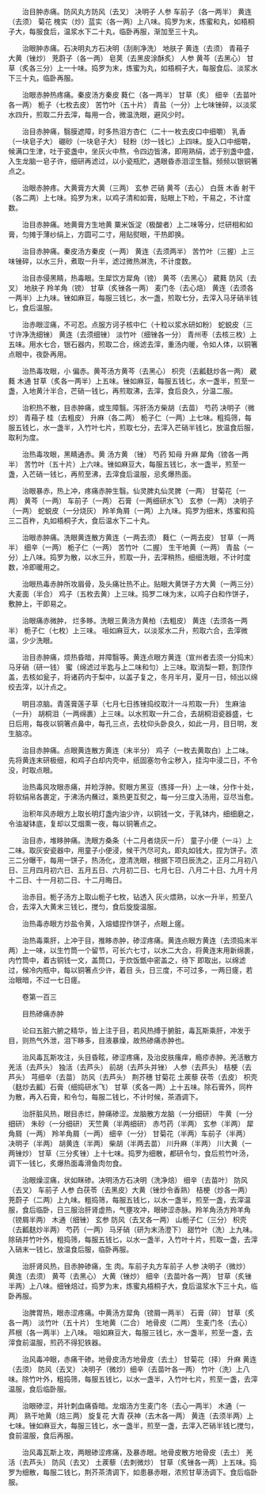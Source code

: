 <!-- { "loadSidebar": true } -->
　　治目肿赤痛。防风丸方防风（去叉） 决明子 人参 车前子（各一两半） 黄连（去须） 菊花 槐实（炒）蓝实（各一两）上八味。捣罗为末，炼蜜和丸，如梧桐子大，每服食后，温浆水下二十丸，临卧再服，渐加至三十丸。

　　治眼肿赤痛。石决明丸方石决明（刮削净洗） 地肤子 黄连（去须） 青葙子 大黄（锉炒） 茺蔚子（各一两） 皂荚（去黑皮涂酥炙） 人参 黄芩（去黑心） 甘草（炙各三分）上一十味。捣罗为末，炼蜜为丸，如梧桐子大，每服食后、淡浆水下三十丸，临卧再服。

　　治眼赤肿热疼痛。秦皮汤方秦皮 蕤仁（各一两半） 甘草（炙） 细辛（去苗叶各一两） 栀子（七枚去皮） 苦竹叶（五十片） 青盐（一分）上七味锉碎，以淡浆水四升，煎取二升去滓，每用一合，微温洗眼，避风少时。

　　治目赤肿痛，翳膜遮障，时多热泪方杏仁（二十一枚去皮口中细嚼） 乳香（一块皂子大） 硼砂（一块皂子大） 轻粉（炒一钱匕）上四味。旋入口中细嚼，候满口生津，吐于瓷盏中，坐灰火中熬，令四边皆沸，即用熟绢，滤于别盏中盛，入生龙脑一皂子许，细研再滤过，以小瓷瓶贮，遇眼昏赤泪涩生翳。频频以银铜箸点之。

　　治眼赤肿疼。大黄膏方大黄（三两） 玄参 芒硝 黄芩（去心） 白蔹 木香 射干（各二两）上七味。捣罗为末，以鸡子清和如膏，贴眼上下睑，干易之，不计度数。

　　治目赤肿痛。地黄膏方生地黄 粟米饭淀（极酸者）上二味等分，烂研相和如膏，匀摊于薄纱绢上，方圆可二寸，用贴熨眼，干热即换。

　　治目赤肿痛。秦皮汤方秦皮（一两） 黄连（去须两半） 苦竹叶（三握）上三味锉碎，以水三升，煮取一升半，滤过微热淋洗，不计度数。

　　治目赤侵黑睛，热毒眼。生犀饮方犀角（镑） 黄芩（去黑心） 葳蕤 防风（去叉） 地肤子 羚羊角（镑） 甘草（炙锉各一两） 麦门冬（去心焙） 黄连（去须各一两半）上九味。锉如麻豆，每服三钱匕，水一盏，煎取七分，去滓入马牙硝半钱匕，食后温服。

　　治赤眼涩痛，不可忍。点服方诃子核中仁（十粒以浆水研如粉） 蛇蜕皮（三寸许净洗细锉） 黄连（去须细锉） 淡竹叶（细锉各一分） 青州枣（去核三枚）上五味。用水七合，银石器内，煎取二合，绵滤去滓，重汤内暖，令如人体，以铜箸点眼中，夜卧再用。

　　治热毒攻眼，小 偏赤。黄芩汤方黄芩（去黑心） 枳壳（去瓤麸炒各一两） 葳蕤 木通 甘草（炙各一两半）上五味。锉如麻豆，每服五钱匕，水一盏半，煎至一盏，入地黄汁半合，芒硝一钱匕，再煎取沸，去滓，食后良久，分温二服。

　　治积热不散，目赤肿痛，或生障翳。泻肝汤方柴胡（去苗） 芍药 决明子（微炒） 青葙子 桂（去粗皮） 升麻（各二两） 栀子仁（一两）上七味。粗捣筛，每服五钱匕，水一盏半，入竹叶七片，煎取七分，去滓入芒硝半钱匕，放温食后服，取利为度。

　　治热毒攻眼，黑睛通赤。黄 汤方黄 （锉） 芍药 知母 升麻 犀角（镑各一两半） 苦竹叶（五十片）上六味。锉如麻豆大，每服五钱匕，水一盏半，煎至一盏，入芒硝一钱匕，再煎至沸，去滓食后温服，忌炙爆热面。

　　治眼暴赤，热上冲，疼痛赤肿生翳。仙灵脾丸仙灵脾（一两） 甘菊花（一两） 黄芩（一两） 车前子（一两） 石膏（一两细研水飞） 玄参（一两） 决明子（一两） 蛇蜕皮（一分烧灰） 羚羊角屑（一两）上九味。捣罗为细末，炼蜜和捣三二百杵，丸如梧桐子大，食后温水下二十丸。

　　治眼赤肿痛。洗眼黄连散方黄连（一两去须） 蕤仁（一两去皮） 甘草（一两半） 细辛（一两） 栀子仁（一两） 苦竹叶（二握） 生干地黄（一两） 青盐（一分）上八味。捣罗为散，以水三升，煎取一升，去滓稍热，细细洗眼，不计时度数，冷即暖用之。

　　治眼热毒赤肿所攻眉骨，及头痛壮热不止。贴眼大黄饼子方大黄（一两三分） 大麦面（半合） 鸡子（五枚去黄）上三味。捣罗二味为末，以鸡子白和作饼子，敷肿上，干即易之。

　　治眼痛赤微肿， 烂多眵。洗眼三黄汤方黄柏（去粗皮） 黄连（去须各一两半） 栀子仁（七枚）上三味。 咀如麻豆大，以淡浆水二升，煎取六合，去滓微温，少少洗眼。

　　治目赤肿痛，烦热昏暗，并障翳等。黄连点眼方黄连（宣州者去须一分捣末） 马牙硝（研一钱） 蜜（绵滤过半匙与上二味和匀）上三味。取消梨一颗，割顶作盖，去核如瓮子，将诸药内于梨中，以盖子复之，冬月半月，夏月一日，倾出以绵绞去滓，以汁点之。

　　明目凉脑。青莲膏莲子草（七月七日拣锉捣绞取汁一斗煎取一升） 生麻油（一升） 胡桐泪（一两绵裹）上三味。以水煎取一升二合，去胡桐泪瓷器盛，七日后用，每夜以铜箸点鼻中，每孔三点，去枕仰头卧良久，如此一月，目日明，发生脑凉。

　　治目赤肿痛。点眼黄连散方黄连（末半分） 鸡子（一枚去黄取白）上二味。先将黄连末研极细，和鸡子白却内壳中，纸固塞勿令尘秽入，挂沟中浸二日，不令没，时取点眼。

　　治热毒风攻眼赤痛，并睑浮肿。熨眼方黑豆（拣择一升）上一味，分作十处，将软绢帛各裹定，于沸汤内蘸过，乘热更互熨之，每一分三度入汤用，豆尽当愈。

　　治积年风赤眼方上取长明灯盏内油少许，以铜钱一文，于乳钵内，细细磨之，令油凝钵底，复却以艾烟熏一夜，每以铜箸点之。

　　治目赤，堆眵肿痛。洗眼方桑条（十二月者烧灰一斤） 童子小便（一斗）上二味。取灰安瓷器中，用童子小便浸，候干汽尽可丸，即丸如钱大，捏为饼子。浓三二分曝干，每用一饼子，热汤化，澄清洗眼，根据下项日辰洗之，正月二月初八日、三月四月初六日、五月五日、六月初二日、七月七日、八月二十日、九月十月十二日、十一月初二日、十二月晦日。

　　治赤目。栀子汤方上取山栀子七枚，钻透入 灰火煨熟，以水一升半，煎至八合，去滓入大黄末三钱匕，搅匀，食后旋旋温服。

　　治热毒赤眼方炒盐令黄，入熔蜡捏作饼子，点眼上瘥。

　　治热毒乘肝，上冲于目，推眵赤肿，碜涩疼痛。黄连点眼方黄连（去须捣末半两）上一味，以生竹筒一个留节，可长六七寸，以水二大合，将黄连末用新绵裹，内竹筒中，着古铜钱一文，盖筒口，于炊饭甑中密盖之，待下 即取出，以绵滤过，候冷内瓶中，每以铜箸点少许，着目 头，日三度，不可过多，一两日瘥，若治眼暗，不过一七日瘥。

　　卷第一百三

　　目热碜痛赤肿

　　论曰五脏六腑之精华，皆上注于目，若风热搏于腑脏，毒瓦斯乘肝，冲发于目，则热气外泄，泪下眵多，目液暴燥，故热碜痛赤肿也。

　　治风毒瓦斯攻注，头目昏眩，碜涩疼痛，及治皮肤瘙痒，瘾疹赤肿。羌活散方羌活（去芦头） 独活（去芦头） 前胡（去芦头并锉） 人参（去芦头） 桔梗（去芦头） 芎细辛（去苗） 防风（去芦头） 荆芥穗 甘菊花 土蒺藜 茯苓（去皮） 枳壳（麸炒去瓤）石膏（细捣研水飞） 甘草（炙各一两）上十五味。除石膏外，同杵为散，再入石膏，和令匀，每服二钱匕，不计时候，茶酒调下。

　　治肝脏风热，眼目赤烂，肿痛碜涩。龙脑散方龙脑（一分细研） 牛黄（一分细研） 朱砂（一分细研） 天竺黄（半两细研） 赤芍药（半两） 玄参（半两） 犀角屑（一两） 羚羊角屑（一两） 细辛（一分） 甘菊花（半两）车前子（半两） 决明子（半两） 胡黄连（半两） 柴胡（半两去苗） 川升麻（半两） 川大黄（一两锉炒） 甘草（三分炙锉）上十七味。捣罗为细散，都研令匀，食后煎竹叶汤，调下一钱匕，炙爆热面毒滑鱼肉勿食。

　　治眼燥涩痛，状如眯碜。决明汤方石决明（洗净焙） 细辛（去苗叶） 防风（去叉） 车前子 人参 白茯苓（去黑皮）大黄（锉炒令香熟） 桔梗（炒各一两） 茺蔚子（二两）上九味。粗捣筛，每服五钱匕，以水一盏半，煎至一盏，去滓温服，食后临卧，日三服治肝肾虚热，气壅攻冲，眼碜涩赤脉。羚羊角汤方羚羊角（镑屑半两） 木通（细锉） 玄参 防风（去叉各一两） 山栀子仁（三分） 枳壳（去瓤麸炒半两） 芍药（一两） 马牙硝（研为末汤澄下） 甜竹叶（洗）上九味。除硝并竹叶外，粗捣筛，每服五钱匕，以水一盏半，入竹叶十片，煎取一盏，去滓入硝末一钱匕，放温食后服，临卧再服。

　　治肝肾风热，目赤肿碜痛，生 肉。车前子丸方车前子 人参 决明子（微炒） 黄连（去须） 黄芩（去黑心） 大黄（锉炒） 细辛（去苗叶各一两） 甘草（炙锉半两）上八味。细锉焙过，捣罗为末，炼蜜丸梧桐子大，食后温浆水下三十丸，临卧再服。

　　治脾胃热，眼赤涩疼痛。中黄汤方犀角（镑屑一两半） 石膏（碎） 甘草（炙各一两） 淡竹叶（五十片） 生地黄（二合） 地骨皮（二两） 生麦门冬（去心） 芦根（各一两半）上八味。 咀如麻豆大，每服三钱匕，水一盏半，煎至一盏，去滓食前温服，煎药不得犯铁器。

　　治风毒冲眼，赤痛干碜。地骨皮汤方地骨皮（去土） 甘菊花（择） 升麻 黄连（去须） 防风（去叉） 决明子（微炒）细辛（去苗叶各一两） 竹叶（洗）上八味。除竹叶外，粗捣筛，每服五钱匕，以水一盏半，入竹叶七片，煎至一盏，去滓温服，食后临卧服。

　　治眼碜涩，并针刺血痛昏暗。龙烟汤方生麦门冬（去心一两半） 木通（一两） 熟干地黄（焙三两） 旋复花 大青 茯神（去木各一两） 黄连（去须半两）上七味。锉如麻豆大，每服三钱匕，水一盏半，煎至一盏，去滓入芒硝半钱匕搅匀，食前温服，食后再服。

　　治风毒瓦斯上攻，两眼碜涩疼痛，及暴赤眼。地骨皮散方地骨皮（去土） 羌活（去芦头） 防风（去叉） 土蒺藜（去刺微炒） 甘草（炙锉各一两）上五味。捣罗为细散，每服二钱匕，荆芥茶清调下，如患暴赤眼，浓煎甘草汤调下。食后临卧服。

